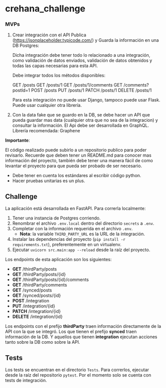 # crehana_challenge

### MVPs

1. Crear integración con el API Publica (https://jsonplaceholder.typicode.com/) y Guarda la información en una DB Postgres:

    Dicha integración debe tener todo lo relacionado a una integración, como validación de datos enviados, validación de datos obtenidos y todas las capas necesarias para esta API.
    
    Debe integrar todos los métodos disponibles:
    
    GET 	/posts
    GET 	/posts/1
    GET 	/posts/1/comments
    GET 	/comments?postId=1
    POST 	/posts
    PUT 	/posts/1
    PATCH 	/posts/1
    DELETE 	/posts/1
    
    Para esta integración no puede usar Django, tampoco puede usar Flask. Puede usar cualquier otra librería.


2. Con la data fake que se guardo en la DB, se debe hacer un API que pueda guardar mas data (cualquier otra que no sea de la integracion) y consultar la información. El Api debe ser desarrollada en GraphQL. Librería recomendada: Graphene

**Importante**:

El código realizado puede subirlo a un repositorio publico para poder revisarlo. Recuerde que deben tener un README.md para conocer mas información del proyecto, también debe tener una manera fácil de como levantar el proyecto para que pueda ser probado de ser necesario.

- Debe tener en cuenta los estándares al escribir código python.
- Hacer pruebas unitarias es un plus.

## Challenge

La aplicación está desarrollada en FastAPI. Para correrla localmente:
1. Tener una instancia de Postgres corriendo.
2. Renombrar el archivo `.env.local` dentro del directorio `secrets` a `.env`.
3. Completar con la información requerida en el archivo `.env`.
    * **Nota**: la variable `THIRD_PARTY_URL` es la URL de la integración.
4. Instalar las dependencias del proyecto (`pip install -r requirements.txt`), preferentemente en un virtualenv.
5. Ejecutar `uvicorn src.main:app --reload` desde la raíz del proyecto.  

Los endpoints de esta aplicación son los siguientes:
- **GET** /thirdParty/posts
- **GET** /thirdParty/posts/{id}
- **GET** /thirdParty/posts/{id}/comments
- **GET** /thirdParty/comments
- **GET** /synced/posts
- **GET** /synced/posts/{id}
- **POST** /integration
- **PUT** /integration/{id}
- **PATCH** /integration/{id}
- **DELETE** /integration/{id}

Los endpoints con el prefijo **thirdParty** traen información directamente de la API con la que se integró. Los que tienen el prefijo **synced** traen información de la DB. Y aquellos que tienen **integration** ejecutan acciones tanto sobre la DB como sobre la API.

## Tests

Los tests se encuentran en el directorio `Tests`. Para correrlos, ejecutar desde la raíz del repositorio `pytest`. Por el momento solo se cuenta con tests de integración.